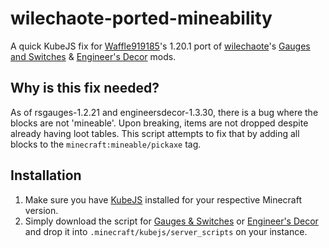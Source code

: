 # wilechaote-ported-mineability
A quick KubeJS fix for [Waffle919185](https://www.curseforge.com/members/waffle919185/projects)'s 1.20.1 port of [wilechaote](https://www.curseforge.com/members/wilechaote/projects)'s [Gauges and Switches](https://www.curseforge.com/minecraft/mc-mods/gauges-and-switches-ported) & [Engineer's Decor](https://www.curseforge.com/minecraft/mc-mods/engineers-decor-ported) mods.
## Why is this fix needed?
As of rsgauges-1.2.21 and engineersdecor-1.3.30, there is a bug where the blocks are not 'mineable'. Upon breaking, items are not dropped despite already having loot tables. This script attempts to fix that by adding all blocks to the `minecraft:mineable/pickaxe` tag.

## Installation
1. Make sure you have [KubeJS](https://modrinth.com/mod/kubejs) installed for your respective Minecraft version.
2. Simply download the script for [Gauges & Switches](https://github.com/aethaerya/wilechaote-ported-mineability/blob/00b9ba003f388936aad900e00f79c39226329c1f/kubejs/server_scripts/tags_rsgauges.js) or [Engineer's Decor](https://github.com/aethaerya/wilechaote-ported-mineability/blob/00b9ba003f388936aad900e00f79c39226329c1f/kubejs/server_scripts/tags_engineersdecor.js) and drop it into `.minecraft/kubejs/server_scripts` on your instance.
